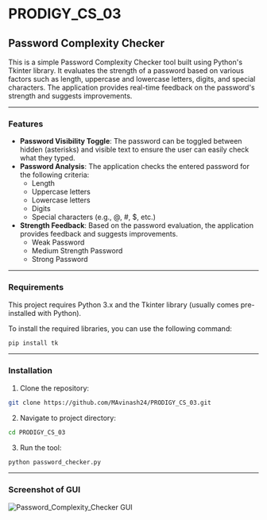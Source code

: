 # PRODIGY_CS_03

## Password Complexity Checker

This is a simple Password Complexity Checker tool built using Python's Tkinter library. It evaluates the strength of a password based on various factors such as length, uppercase and lowercase letters, digits, and special characters. The application provides real-time feedback on the password's strength and suggests improvements.

---

### Features

- **Password Visibility Toggle**: The password can be toggled between hidden (asterisks) and visible text to ensure the user can easily check what they typed.
- **Password Analysis**: The application checks the entered password for the following criteria:
  - Length
  - Uppercase letters
  - Lowercase letters
  - Digits
  - Special characters (e.g., @, #, $, etc.)
- **Strength Feedback**: Based on the password evaluation, the application provides feedback and suggests improvements.
  - Weak Password
  - Medium Strength Password
  - Strong Password

---

### Requirements

This project requires Python 3.x and the Tkinter library (usually comes pre-installed with Python).

To install the required libraries, you can use the following command:

```bash
pip install tk
```

---

### Installation

1. Clone the repository:
```bash
git clone https://github.com/MAvinash24/PRODIGY_CS_03.git
```

2. Navigate to project directory:
```bash
cd PRODIGY_CS_03
```

3. Run the tool:
```bash
python password_checker.py
```

---

### Screenshot of GUI
![Password_Complexity_Checker GUI](https://github.com/user-attachments/assets/8470bf50-50b8-4146-8298-32a3f7089228)

